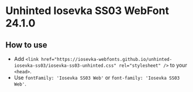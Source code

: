# Unhinted Iosevka SS03 WebFont 24.1.0

## How to use

- Add `<link href="https://iosevka-webfonts.github.io/unhinted-iosevka-ss03/iosevka-ss03-unhinted.css" rel="stylesheet" />` to your `<head>`.
- Use `fontFamily: 'Iosevka SS03 Web'` or `font-family: 'Iosevka SS03 Web'`.
